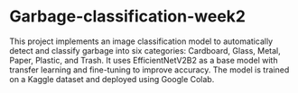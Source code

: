 # Garbage-classification-week2
This project implements an image classification model to automatically detect and classify garbage into six categories: Cardboard, Glass, Metal, Paper, Plastic, and Trash. It uses EfficientNetV2B2 as a base model with transfer learning and fine-tuning to improve accuracy. The model is trained on a Kaggle dataset and deployed using Google Colab.
